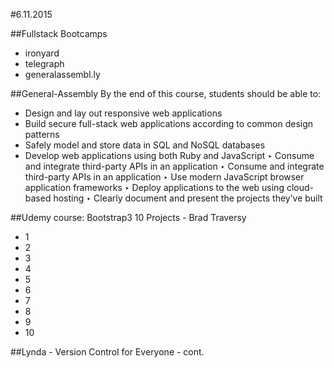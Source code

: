#6.11.2015

##Fullstack Bootcamps
+ ironyard
+ telegraph
+ generalassembl.ly

##General-Assembly
By the end of this course, students should be able to:
+  Design and lay out responsive web applications
+  Build secure full-stack web applications according to
common design patterns
+  Safely model and store data in SQL and NoSQL databases
+  Develop web applications using both Ruby and JavaScript
‣  Consume and integrate third-party APIs in an application
‣  Consume and integrate third-party APIs in an application
‣  Use modern JavaScript browser application frameworks
‣  Deploy applications to the web using cloud-based hosting
‣  Clearly document and present the projects they’ve built

##Udemy course: Bootstrap3 10 Projects - Brad Traversy
+ 1
+ 2 
+ 3
+ 4
+ 5
+ 6
+ 7
+ 8
+ 9
+ 10 

##Lynda - Version Control for Everyone - cont.

